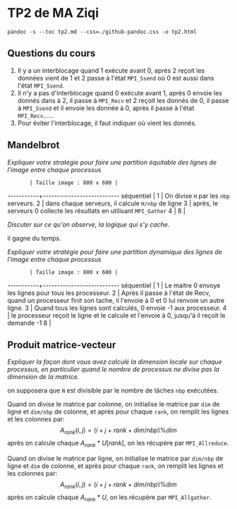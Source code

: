 # TP2 de MA Ziqi

`pandoc -s --toc tp2.md --css=./github-pandoc.css -o tp2.html`



## Questions du cours

1.  Il y a un interblocage quand 1 exécute avant 0, après 2 reçoit les données vient de 1 et 2 passe à l'état `MPI_Ssend` où 0 est aussi dans l'état `MPI_Ssend`.
2. Il n'y a pas d'interblocage quand 0 exécute avant 1,  après 0 envoie les donnés dans à 2, il passe à `MPI_Recv` et 2 reçoit les donnés de 0, il passe à `MPI_Ssend` et il envoie les donnée à 0, après il passe à l'état `MPI_Recv`......
3. Pour éviter l'interblocage, il faut indiquer où vient les donnés.

## Mandelbrot 

*Expliquer votre stratégie pour faire une partition équitable des lignes de l'image entre chaque processus*

           | Taille image : 800 x 600 | 
-----------+---------------------------
séquentiel |
1          | On divise `H` par les `nbp` serveurs.
2          | dans chaque serveurs, il calcule `H/nbp` de ligne
3          | après, le serveurs 0 collecte les résultats en utilisant `MPI_Gather`
4          |
8          |              

*Discuter sur ce qu'on observe, la logique qui s'y cache.*

il gagne du temps.

*Expliquer votre stratégie pour faire une partition dynamique des lignes de l'image entre chaque processus*

           | Taille image : 800 x 600 | 
-----------+---------------------------
séquentiel |
1          | Le maitre 0 envoye les lignes pour tous les processeur.
2          | Après il passe à l'état de Recv, quand un processeur finit son tache, il l'envoie à 0 et 0 lui renvoie un autre ligne. 
3          | Quand tous les lignes sont calculés, 0 envoie -1 aux processeur.
4          | le processeur reçoit le ligne et le calcule et l'envoie à 0, jusqu'à il reçoit le demande -1
8          |          



## Produit matrice-vecteur



*Expliquer la façon dont vous avez calculé la dimension locale sur chaque processus, en particulier quand le nombre de processus ne divise pas la dimension de la matrice.*

on supposera que `N` est divisible par le nombre de tâches `nbp` exécutées.

Quand on divise le matrice par colonne, on initialise le matrice par `dim` de ligne et `dim/nbp` de colonne, et après pour chaque `rank`, on remplit les lignes et les colonnes par:
$$
A_{rank}(i,j) = (i+j+rank + dim/nbp)\%dim
$$
après on calcule chaque $A_{rank} *U[rank]$, on les récupère par `MPI_Allreduce`.



Quand on divise le matrice par ligne, on initialise le matrice par `dim/nbp` de ligne et `dim` de colonne, et après pour chaque `rank`, on remplit les lignes et les colonnes par:
$$
A_{rank}(i,j) = (i+j+rank + dim/nbp)\%dim
$$
après on calcule chaque $A_{rank} *U$, on les récupère par `MPI_Allgather`.

